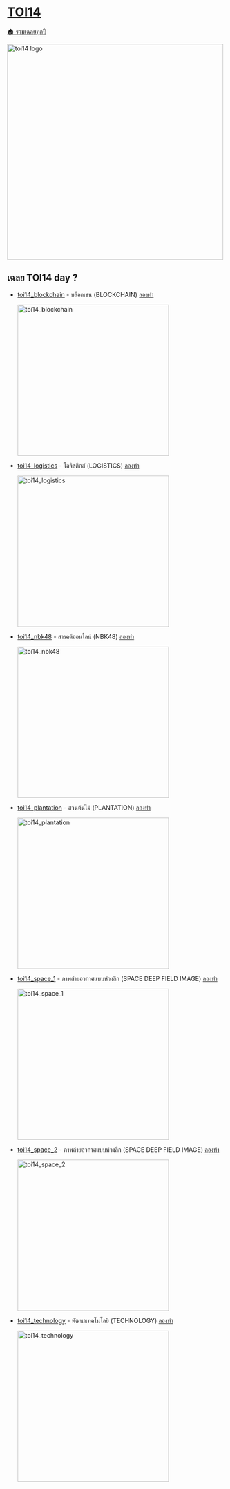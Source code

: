 <!-- @codegen_toi begin -->
<!-- ! THIS IS AUTO GENERATE DOCS. CHANGE THIS WILL RESULT NOTHING -->
# [TOI14](../toi14)

[🏠 รวมเฉลยทุกปี](../)

<img width="500" alt="toi14 logo" src="https://github.com/krist7599555/toi/assets/19445033/80c80822-7583-4bcd-a705-dae3eacdee85">

<!-- ! THIS IS AUTO GENERATE DOCS. CHANGE THIS WILL RESULT NOTHING -->
## เฉลย TOI14 day ?

- [toi14_blockchain](../toi14/toi14_blockchain) - บล็อกเชน (BLOCKCHAIN) [ลองทำ](https://beta.programming.in.th/tasks/toi14_blockchain)

  <img width="350" alt="toi14_blockchain" src="https://github.com/krist7599555/toi/assets/19445033/80c80822-7583-4bcd-a705-dae3eacdee85">

- [toi14_logistics](../toi14/toi14_logistics) - โลจิสติกส์ (LOGISTICS) [ลองทำ](https://beta.programming.in.th/tasks/toi14_logistics)

  <img width="350" alt="toi14_logistics" src="https://github.com/krist7599555/toi/assets/19445033/80c80822-7583-4bcd-a705-dae3eacdee85">

- [toi14_nbk48](../toi14/toi14_nbk48) - สารคดีออนไลน์ (NBK48) [ลองทำ](https://beta.programming.in.th/tasks/toi14_nbk48)

  <img width="350" alt="toi14_nbk48" src="https://github.com/krist7599555/toi/assets/19445033/80c80822-7583-4bcd-a705-dae3eacdee85">

- [toi14_plantation](../toi14/toi14_plantation) - สวนต้นไม้ (PLANTATION) [ลองทำ](https://beta.programming.in.th/tasks/toi14_plantation)

  <img width="350" alt="toi14_plantation" src="https://github.com/krist7599555/toi/assets/19445033/80c80822-7583-4bcd-a705-dae3eacdee85">

- [toi14_space_1](../toi14/toi14_space_1) - ภาพถ่ายอวกาศแบบห่วงลึก (SPACE DEEP FIELD IMAGE) [ลองทำ](https://beta.programming.in.th/tasks/toi14_space_1)

  <img width="350" alt="toi14_space_1" src="https://github.com/krist7599555/toi/assets/19445033/80c80822-7583-4bcd-a705-dae3eacdee85">

- [toi14_space_2](../toi14/toi14_space_2) - ภาพถ่ายอวกาศแบบห่วงลึก (SPACE DEEP FIELD IMAGE) [ลองทำ](https://beta.programming.in.th/tasks/toi14_space_2)

  <img width="350" alt="toi14_space_2" src="https://github.com/krist7599555/toi/assets/19445033/80c80822-7583-4bcd-a705-dae3eacdee85">

- [toi14_technology](../toi14/toi14_technology) - พัฒนาเทคโนโลยี (TECHNOLOGY) [ลองทำ](https://beta.programming.in.th/tasks/toi14_technology)

  <img width="350" alt="toi14_technology" src="https://github.com/krist7599555/toi/assets/19445033/80c80822-7583-4bcd-a705-dae3eacdee85">
<!-- @codegen_toi end -->
